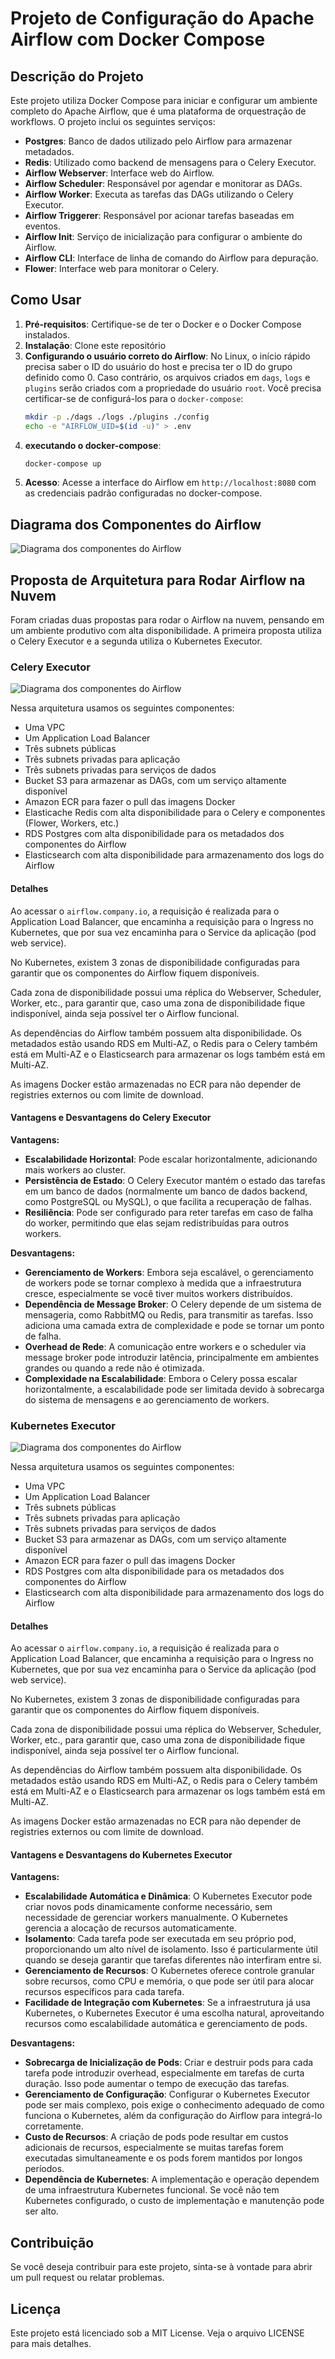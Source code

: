 # Projeto de Configuração do Apache Airflow com Docker Compose

## Descrição do Projeto

Este projeto utiliza Docker Compose para iniciar e configurar um ambiente completo do Apache Airflow, que é uma plataforma de orquestração de workflows. O projeto inclui os seguintes serviços:

- **Postgres**: Banco de dados utilizado pelo Airflow para armazenar metadados.
- **Redis**: Utilizado como backend de mensagens para o Celery Executor.
- **Airflow Webserver**: Interface web do Airflow.
- **Airflow Scheduler**: Responsável por agendar e monitorar as DAGs.
- **Airflow Worker**: Executa as tarefas das DAGs utilizando o Celery Executor.
- **Airflow Triggerer**: Responsável por acionar tarefas baseadas em eventos.
- **Airflow Init**: Serviço de inicialização para configurar o ambiente do Airflow.
- **Airflow CLI**: Interface de linha de comando do Airflow para depuração.
- **Flower**: Interface web para monitorar o Celery.

## Como Usar

1. **Pré-requisitos**: Certifique-se de ter o Docker e o Docker Compose instalados.
2. **Instalação**: Clone este repositório
3. **Configurando o usuário correto do Airflow**: 
   No Linux, o início rápido precisa saber o ID do usuário do host e precisa ter o ID do grupo definido como 0. Caso contrário, os arquivos criados em `dags`, `logs` e `plugins` serão criados com a propriedade do usuário `root`. Você precisa certificar-se de configurá-los para o `docker-compose`:
   ```bash
   mkdir -p ./dags ./logs ./plugins ./config
   echo -e "AIRFLOW_UID=$(id -u)" > .env
   ```
4. **executando o docker-compose**:
   ```bash
   docker-compose up
   ```
5. **Acesso**: Acesse a interface do Airflow em `http://localhost:8080` com as credenciais padrão configuradas no docker-compose.


## Diagrama dos Componentes do Airflow

![Diagrama dos componentes do Airflow](./images/airflow-architeture.drawio.png)

## Proposta de Arquitetura para Rodar Airflow na Nuvem

Foram criadas duas propostas para rodar o Airflow na nuvem, pensando em um ambiente produtivo com alta disponibilidade. A primeira proposta utiliza o Celery Executor e a segunda utiliza o Kubernetes Executor.

### Celery Executor

![Diagrama dos componentes do Airflow](./images/airflow-celery-executor.drawio.png)

Nessa arquitetura usamos os seguintes componentes:

- Uma VPC
- Um Application Load Balancer
- Três subnets públicas
- Três subnets privadas para aplicação
- Três subnets privadas para serviços de dados
- Bucket S3 para armazenar as DAGs, com um serviço altamente disponível
- Amazon ECR para fazer o pull das imagens Docker
- Elasticache Redis com alta disponibilidade para o Celery e componentes (Flower, Workers, etc.)
- RDS Postgres com alta disponibilidade para os metadados dos componentes do Airflow
- Elasticsearch com alta disponibilidade para armazenamento dos logs do Airflow

#### Detalhes

Ao acessar o `airflow.company.io`, a requisição é realizada para o Application Load Balancer, que encaminha a requisição para o Ingress no Kubernetes, que por sua vez encaminha para o Service da aplicação (pod web service).

No Kubernetes, existem 3 zonas de disponibilidade configuradas para garantir que os componentes do Airflow fiquem disponíveis.

Cada zona de disponibilidade possui uma réplica do Webserver, Scheduler, Worker, etc., para garantir que, caso uma zona de disponibilidade fique indisponível, ainda seja possível ter o Airflow funcional.

As dependências do Airflow também possuem alta disponibilidade. Os metadados estão usando RDS em Multi-AZ, o Redis para o Celery também está em Multi-AZ e o Elasticsearch para armazenar os logs também está em Multi-AZ.

As imagens Docker estão armazenadas no ECR para não depender de registries externos ou com limite de download.

#### Vantagens e Desvantagens do Celery Executor

**Vantagens:**
- **Escalabilidade Horizontal**: Pode escalar horizontalmente, adicionando mais workers ao cluster.
- **Persistência de Estado**: O Celery Executor mantém o estado das tarefas em um banco de dados (normalmente um banco de dados backend, como PostgreSQL ou MySQL), o que facilita a recuperação de falhas.
- **Resiliência**: Pode ser configurado para reter tarefas em caso de falha do worker, permitindo que elas sejam redistribuídas para outros workers.

**Desvantagens:**
- **Gerenciamento de Workers**: Embora seja escalável, o gerenciamento de workers pode se tornar complexo à medida que a infraestrutura cresce, especialmente se você tiver muitos workers distribuídos.
- **Dependência de Message Broker**: O Celery depende de um sistema de mensageria, como RabbitMQ ou Redis, para transmitir as tarefas. Isso adiciona uma camada extra de complexidade e pode se tornar um ponto de falha.
- **Overhead de Rede**: A comunicação entre workers e o scheduler via message broker pode introduzir latência, principalmente em ambientes grandes ou quando a rede não é otimizada.
- **Complexidade na Escalabilidade**: Embora o Celery possa escalar horizontalmente, a escalabilidade pode ser limitada devido à sobrecarga do sistema de mensagens e ao gerenciamento de workers.

### Kubernetes Executor

![Diagrama dos componentes do Airflow](./images/airflow-kubernetes-executor.drawio.png)

Nessa arquitetura usamos os seguintes componentes:

- Uma VPC
- Um Application Load Balancer
- Três subnets públicas
- Três subnets privadas para aplicação
- Três subnets privadas para serviços de dados
- Bucket S3 para armazenar as DAGs, com um serviço altamente disponível
- Amazon ECR para fazer o pull das imagens Docker
- RDS Postgres com alta disponibilidade para os metadados dos componentes do Airflow
- Elasticsearch com alta disponibilidade para armazenamento dos logs do Airflow

#### Detalhes

Ao acessar o `airflow.company.io`, a requisição é realizada para o Application Load Balancer, que encaminha a requisição para o Ingress no Kubernetes, que por sua vez encaminha para o Service da aplicação (pod web service).

No Kubernetes, existem 3 zonas de disponibilidade configuradas para garantir que os componentes do Airflow fiquem disponíveis.

Cada zona de disponibilidade possui uma réplica do Webserver, Scheduler, Worker, etc., para garantir que, caso uma zona de disponibilidade fique indisponível, ainda seja possível ter o Airflow funcional.

As dependências do Airflow também possuem alta disponibilidade. Os metadados estão usando RDS em Multi-AZ, o Redis para o Celery também está em Multi-AZ e o Elasticsearch para armazenar os logs também está em Multi-AZ.

As imagens Docker estão armazenadas no ECR para não depender de registries externos ou com limite de download.

#### Vantagens e Desvantagens do Kubernetes Executor

**Vantagens:**
- **Escalabilidade Automática e Dinâmica**: O Kubernetes Executor pode criar novos pods dinamicamente conforme necessário, sem necessidade de gerenciar workers manualmente. O Kubernetes gerencia a alocação de recursos automaticamente.
- **Isolamento**: Cada tarefa pode ser executada em seu próprio pod, proporcionando um alto nível de isolamento. Isso é particularmente útil quando se deseja garantir que tarefas diferentes não interfiram entre si.
- **Gerenciamento de Recursos**: O Kubernetes oferece controle granular sobre recursos, como CPU e memória, o que pode ser útil para alocar recursos específicos para cada tarefa.
- **Facilidade de Integração com Kubernetes**: Se a infraestrutura já usa Kubernetes, o Kubernetes Executor é uma escolha natural, aproveitando recursos como escalabilidade automática e gerenciamento de pods.

**Desvantagens:**
- **Sobrecarga de Inicialização de Pods**: Criar e destruir pods para cada tarefa pode introduzir overhead, especialmente em tarefas de curta duração. Isso pode aumentar o tempo de execução das tarefas.
- **Gerenciamento de Configuração**: Configurar o Kubernetes Executor pode ser mais complexo, pois exige o conhecimento adequado de como funciona o Kubernetes, além da configuração do Airflow para integrá-lo corretamente.
- **Custo de Recursos**: A criação de pods pode resultar em custos adicionais de recursos, especialmente se muitas tarefas forem executadas simultaneamente e os pods forem mantidos por longos períodos.
- **Dependência de Kubernetes**: A implementação e operação dependem de uma infraestrutura Kubernetes funcional. Se você não tem Kubernetes configurado, o custo de implementação e manutenção pode ser alto.

## Contribuição

Se você deseja contribuir para este projeto, sinta-se à vontade para abrir um pull request ou relatar problemas.

## Licença

Este projeto está licenciado sob a MIT License. Veja o arquivo LICENSE para mais detalhes.
